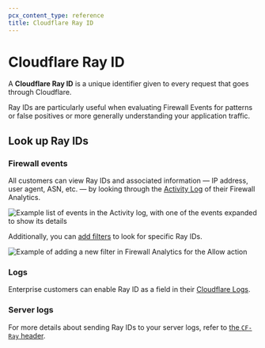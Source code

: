 ```yaml
---
pcx_content_type: reference
title: Cloudflare Ray ID
---
```


# Cloudflare Ray ID

A **Cloudflare Ray ID** is a unique identifier given to every request that goes through Cloudflare.

Ray IDs are particularly useful when evaluating Firewall Events for patterns or false positives or more generally understanding your application traffic.

## Look up Ray IDs

### Firewall events

All customers can view Ray IDs and associated information — IP address, user agent, ASN, etc. — by looking through the [Activity Log](/waf/analytics/) of their Firewall Analytics.

![Example list of events in the Activity log, with one of the events expanded to show its details](/waf/static/analytics-activity-log.png)

Additionally, you can [add filters](/waf/analytics/paid-plans/#adjusting-displayed-data) to look for specific Ray IDs.

![Example of adding a new filter in Firewall Analytics for the Allow action](/waf/static/analytics-add-filter-free.png)

### Logs

Enterprise customers can enable Ray ID as a field in their [Cloudflare Logs](/logs/).

### Server logs

For more details about sending Ray IDs to your server logs, refer to [the `CF-Ray` header](/fundamentals/get-started/reference/http-request-headers/#cf-ray).